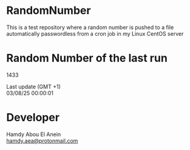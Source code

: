# RandomNumber    
This is a test repository where a random number is pushed to a file automatically passwordless from a cron job in my Linux CentOS server    
# Random Number of the last run   
1433
      
Last update (GMT +1)    
03/08/25 00:00:01
# Developer    
Hamdy Abou El Anein   
hamdy.aea@protonmail.com
